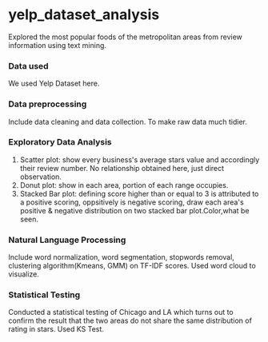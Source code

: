 # yelp_dataset_analysis
Explored the most popular foods of the metropolitan areas from review information using text mining.

### Data used
We used Yelp Dataset here.

### Data preprocessing
Include data cleaning and data collection. To make raw data much tidier.

### Exploratory Data Analysis
1. Scatter plot: show every business's average stars value and accordingly their review number. No relationship obtained here, just direct observation.
2. Donut plot: show in each area, portion of each range occupies. 
3. Stacked Bar plot: defining score higher than or equal to 3 is attributed to a positive scoring, oppsitively is negative scoring, draw each area's positive & negative distribution on two stacked bar plot.Color,what be seen.

### Natural Language Processing
Include word normalization, word segmentation, stopwords removal, clustering algorithm(Kmeans, GMM) on TF-IDF scores.
Used word cloud to visualize.

### Statistical Testing
Conducted a statistical testing of Chicago and LA which turns out to confirm the result that the two areas do not share the same distribution of rating in stars.
Used KS Test.

